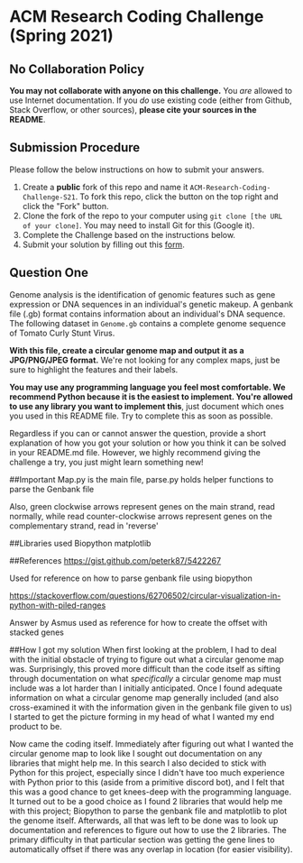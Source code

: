 # ACM Research Coding Challenge (Spring 2021)

## No Collaboration Policy

**You may not collaborate with anyone on this challenge.** You _are_ allowed to use Internet documentation. If you _do_ use existing code (either from Github, Stack Overflow, or other sources), **please cite your sources in the README**.

## Submission Procedure

Please follow the below instructions on how to submit your answers.

1. Create a **public** fork of this repo and name it `ACM-Research-Coding-Challenge-S21`. To fork this repo, click the button on the top right and click the "Fork" button.
2. Clone the fork of the repo to your computer using `git clone [the URL of your clone]`. You may need to install Git for this (Google it).
3. Complete the Challenge based on the instructions below.
4. Submit your solution by filling out this [form](https://acmutd.typeform.com/to/uqAJNXUe).

## Question One

Genome analysis is the identification of genomic features such as gene expression or DNA sequences in an individual's genetic makeup. A genbank file (.gb) format contains information about an individual's DNA sequence. The following dataset in `Genome.gb` contains a complete genome sequence of Tomato Curly Stunt Virus. 

**With this file, create a circular genome map and output it as a JPG/PNG/JPEG format.** We're not looking for any complex maps, just be sure to highlight the features and their labels.

**You may use any programming language you feel most comfortable. We recommend Python because it is the easiest to implement. You're allowed to use any library you want to implement this**, just document which ones you used in this README file. Try to complete this as soon as possible.

Regardless if you can or cannot answer the question, provide a short explanation of how you got your solution or how you think it can be solved in your README.md file. However, we highly recommend giving the challenge a try, you just might learn something new!

##Important
Map.py is the main file, parse.py holds helper functions to parse the Genbank file

Also, green clockwise arrows represent genes on the main strand, read normally, while
read counter-clockwise arrows represent genes on the complementary strand, read in
'reverse'

##Libraries used
Biopython
matplotlib

##References
https://gist.github.com/peterk87/5422267

Used for reference on how to parse genbank file using biopython

https://stackoverflow.com/questions/62706502/circular-visualization-in-python-with-piled-ranges

Answer by Asmus used as reference for how to create the offset with stacked genes

##How I got my solution
When first looking at the problem, I had to deal with the initial obstacle of trying to figure out what a circular genome map was.
Surprisingly, this proved more difficult than the code itself as sifting through documentation on what _specifically_ a circular genome map must include was a lot harder than I initially anticipated.
Once I found adequate information on what a circular genome map generally included (and also cross-examined it with the information given in
the genbank file given to us) I started to get the picture forming in my head of what I wanted my end product to be.

Now came the coding itself. Immediately after figuring out what I wanted the circular genome map to look like
I sought out documentation on any libraries that might help me. In this search I also decided to stick with Python
for this project, especially since I didn't have too much experience with Python prior to this (aside from a primitive
discord bot), and I felt that this was a good chance to get knees-deep with the programming language.
It turned out to be a good choice as I found 2 libraries that would help me with this project;
Biopython to parse the genbank file and matplotlib to plot the genome itself. Afterwards, all that 
was left to be done was to look up documentation and references to figure out how to use the 2 libraries.
The primary difficulty in that particular section was getting the gene lines to automatically offset
if there was any overlap in location (for easier visibility).